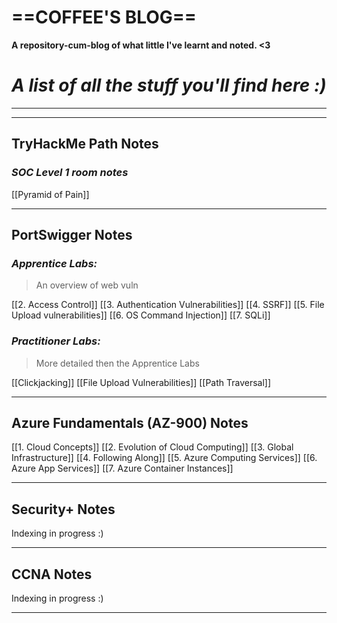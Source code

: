 
# ==**COFFEE'S BLOG**==

**A repository-cum-blog of what little I've learnt and noted. <3**

# *A list of all the stuff you'll find here :)*

****
****
## TryHackMe Path Notes

### *SOC Level 1 room notes*

[[Pyramid of Pain]]

****
## PortSwigger  Notes

### *Apprentice Labs:*

> An overview of web vuln

[[2. Access Control]]
[[3. Authentication Vulnerabilities]]
[[4. SSRF]]
[[5. File Upload vulnerabilities]]
[[6. OS Command Injection]]
[[7. SQLi]]

### *Practitioner Labs:*

> More detailed then the Apprentice Labs

[[Clickjacking]]
[[File Upload Vulnerabilities]]
[[Path Traversal]]

****
## Azure Fundamentals (AZ-900) Notes

[[1. Cloud Concepts]]
[[2. Evolution of Cloud Computing]]
[[3. Global Infrastructure]]
[[4. Following Along]]
[[5. Azure Computing Services]]
[[6. Azure App Services]]
[[7. Azure Container Instances]]

****
## Security+ Notes

Indexing in progress :)

****
## CCNA Notes 

Indexing in progress :)

****
